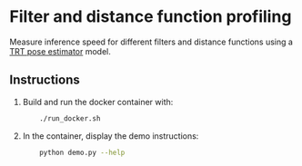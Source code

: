 # Filter and distance function profiling

Measure inference speed for different filters and distance functions using a [TRT pose estimator](https://github.com/NVIDIA-AI-IOT/trt_pose) model.

## Instructions

1. Build and run the docker container with:
    ```bash
        ./run_docker.sh
    ``` 

4. In the container, display the demo instructions: 
    ```bash
        python demo.py --help 
    ``` 


